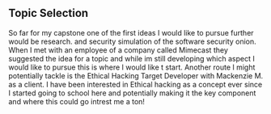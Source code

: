 ## Topic Selection
So far for my capstone one of the first ideas I would like to pursue further would be research. and security simulation of the software security onion. When I met with an employee of a company called Mimecast they suggested the idea for a topic and while im still developing which aspect I would like to pursue this is where I would like t start.
Another route I might potentially tackle is the Ethical Hacking Target Developer with Mackenzie M. as a client. I have been interested in Ethical hacking as a concept ever since I started going to school here and potentially making it the key component and where this could go intrest me a ton!
